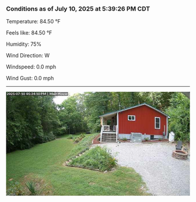 ### Conditions as of July 10, 2025 at 5:39:26 PM CDT 

Temperature: 84.50 &deg;F

Feels like: 84.50 &deg;F

Humidity: 75%

Wind Direction: W

Windspeed: 0.0 mph

Wind Gust: 0.0 mph

---

<img src="./images/latest.jpeg"/>

